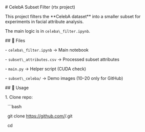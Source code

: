 \# CelebA Subset Filter (rtx project)



This project filters the \*\*CelebA dataset\*\* into a smaller subset for experiments in facial attribute analysis.  

The main logic is in `celeba\_filter.ipynb`.



\## 📂 Files

\- `celeba\_filter.ipynb` → Main notebook

\- `subset\_attributes.csv` → Processed subset attributes

\- `main.py` → Helper script (CUDA check)

\- `subset\_celeba/` → Demo images (10–20 only for GitHub)



\## 🚀 Usage

1\. Clone repo:

&nbsp;  ```bash

&nbsp;  git clone https://github.com/<your-username>/<repo-name>.git

&nbsp;  cd <repo-name>



